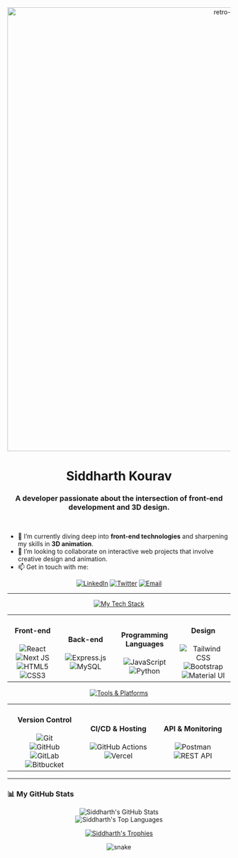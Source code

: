 <div align="center">
  <img src="https://raw.githubusercontent.com/Maiiialen/Maiiialen/master/resources/header_black.gif" width="1000" alt="retro-header"/>
</div>

<h1 align="center">Siddharth Kourav</h1>
<h3 align="center">A developer passionate about the intersection of front-end development and 3D design.</h3>

<br>

- 🌱 I’m currently diving deep into **front-end technologies** and sharpening my skills in **3D animation**.
- 👯 I’m looking to collaborate on interactive web projects that involve creative design and animation.
- 📫 Get in touch with me:

<p align="center">
  <a href="https://linkedin.com/in/YOUR_USERNAME" target="_blank"><img src="https://img.shields.io/badge/LinkedIn-0077B5?style=for-the-badge&logo=linkedin&logoColor=white" alt="LinkedIn"/></a>
  <a href="https://twitter.com/YOUR_USERNAME" target="_blank"><img src="https://img.shields.io/badge/Twitter-1DA1F2?style=for-the-badge&logo=twitter&logoColor=white" alt="Twitter"/></a>
  <a href="mailto:youremail@example.com"><img src="https://img.shields.io/badge/Email-D14836?style=for-the-badge&logo=gmail&logoColor=white" alt="Email"/></a>
</p>

---

<div align="center">
  <a href="https://git.io/typing-svg">
    <img src="https://readme-typing-svg.demolab.com?font=Fira+Code&weight=600&size=25&duration=4000&pause=500&color=3397F7&center=true&vCenter=true&width=435&lines=My+Tech+Stack" alt="My Tech Stack" />
  </a>
</div>

<table align="center">
  <tr>
    <td align="center" width="150">
      <h4 align="center">Front-end</h4>
      <img src="https://img.shields.io/badge/react-%2320232A.svg?style=for-the-badge&logo=react&logoColor=%2361DAFB" alt="React"/> <br>
      <img src="https://img.shields.io/badge/Next-black?style=for-the-badge&logo=next.js&logoColor=white" alt="Next JS"/> <br>
      <img src="https://img.shields.io/badge/html5-%23E34F26.svg?style=for-the-badge&logo=html5&logoColor=white" alt="HTML5"/> <br>
      <img src="https://img.shields.io/badge/css3-%231572B6.svg?style=for-the-badge&logo=css3&logoColor=white" alt="CSS3"/>
    </td>
    <td align="center" width="150">
      <h4 align="center">Back-end</h4>
      <img src="https://img.shields.io/badge/express.js-%23404d59.svg?style=for-the-badge&logo=express&logoColor=%2361DAFB" alt="Express.js"/> <br>
      <img src="https://img.shields.io/badge/mysql-%2300f.svg?style=for-the-badge&logo=mysql&logoColor=white" alt="MySQL"/>
    </td>
    <td align="center" width="150">
      <h4 align="center">Programming Languages</h4>
      <img src="https://img.shields.io/badge/javascript-%23323330.svg?style=for-the-badge&logo=javascript&logoColor=%23F7DF1E" alt="JavaScript"/> <br>
      <img src="https://img.shields.io/badge/python-3670A0?style=for-the-badge&logo=python&logoColor=ffdd54" alt="Python"/>
    </td>
    <td align="center" width="150">
      <h4 align="center">Design</h4>
      <img src="https://img.shields.io/badge/Tailwind_CSS-38B2AC?style=for-the-badge&logo=tailwind-css&logoColor=white" alt="Tailwind CSS"/> <br>
      <img src="https://img.shields.io/badge/Bootstrap-563D7C?style=for-the-badge&logo=bootstrap&logoColor=white" alt="Bootstrap"/> <br>
      <img src="https://img.shields.io/badge/Material--UI-0081CB?style=for-the-badge&logo=material-ui&logoColor=white" alt="Material UI"/>
    </td>
  </tr>
</table>

<div align="center">
  <a href="https://git.io/typing-svg">
    <img src="https://readme-typing-svg.demolab.com?font=Fira+Code&weight=600&size=25&duration=4000&pause=500&color=3397F7&center=true&vCenter=true&width=435&lines=Tools+%26+Platforms" alt="Tools & Platforms" />
  </a>
</div>

<table align="center">
  <tr>
    <td align="center" width="170">
      <h4 align="center">Version Control</h4>
      <img src="https://img.shields.io/badge/GIT-E44C30?style=for-the-badge&logo=git&logoColor=white" alt="Git"/> <br>
      <img src="https://img.shields.io/badge/GitHub-100000?style=for-the-badge&logo=github&logoColor=white" alt="GitHub"/> <br>
      <img src="https://img.shields.io/badge/GitLab-330F63?style=for-the-badge&logo=gitlab&logoColor=white" alt="GitLab"/> <br>
      <img src="https://img.shields.io/badge/Bitbucket-0747a6?style=for-the-badge&logo=bitbucket&logoColor=white" alt="Bitbucket"/>
    </td>
    <td align="center" width="170">
      <h4 align="center">CI/CD & Hosting</h4>
      <img src="https://img.shields.io/badge/GitHub_Actions-2088FF?style=for-the-badge&logo=github-actions&logoColor=white" alt="GitHub Actions"/> <br>
      <img src="https://img.shields.io/badge/Vercel-000000?style=for-the-badge&logo=vercel&logoColor=white" alt="Vercel"/>
    </td>
    <td align="center" width="170">
      <h4 align="center">API & Monitoring</h4>
      <img src="https://img.shields.io/badge/Postman-FF6C37?style=for-the-badge&logo=postman&logoColor=white" alt="Postman"/> <br>
      <img src="https://img.shields.io/badge/rest%20api-404d59.svg?style=for-the-badge&logo=api&logoColor=white" alt="REST API"/>
    </td>
  </tr>
</table>

---

### 📊 My GitHub Stats
<p align="center">
  <img src="https://github-readme-stats.vercel.app/api?username=Siddharth8912&show_icons=true&theme=dracula" alt="Siddharth's GitHub Stats"/>
  <br/>
  <img src="https://github-readme-stats.vercel.app/api/top-langs/?username=Siddharth8912&layout=compact&langs_count=8&theme=dracula" alt="Siddharth's Top Languages"/>
</p>

<p align="center">
  <a href="https://github.com/ryo-ma/github-profile-trophy">
    <img src="https://github-profile-trophy.vercel.app/?username=Siddharth8912&theme=dracula&column=7" alt="Siddharth's Trophies"/>
  </a>
</p>

<div align="center">
  <img src="https://github.com/Siddharth8912/Siddharth8912/blob/output/github-contribution-grid-snake.svg" alt="snake"></center>
</div>
